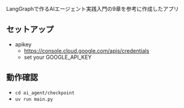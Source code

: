 LangGraphで作るAIエージェント実践入門の9章を参考に作成したアプリ

## セットアップ
- apikey
  - https://console.cloud.google.com/apis/credentials
  - set your GOOGLE_API_KEY

## 動作確認
- `cd ai_agent/checkpoint`
- `uv run main.py`